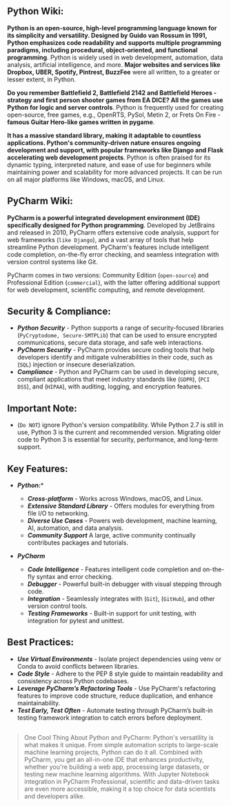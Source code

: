 ## Python Wiki:

**Python is an open-source, high-level programming language known for its simplicity and versatility. Designed by Guido van Rossum in 1991, Python emphasizes code readability and supports multiple programming paradigms, including procedural, object-oriented, and functional programming**. Python is widely used in web development, automation, data analysis, artificial intelligence, and more. **Major websites and services like Dropbox, UBER, Spotify, Pintrest, BuzzFee** were all written, to a greater or lesser extent, in Python.

**Do you remember Battlefield 2, Battlefield 2142 and Battlefield Heroes - strategy and first person shooter games from EA DICE? All the games use Python for logic and server controls**. Python is frequently used for creating open-source, free games, e.g., OpenRTS, PySol, Metin 2, or Frets On Fire - **famous Guitar Hero-like games written in pygame**. 

**It has a massive standard library, making it adaptable to countless applications. Python's community-driven nature ensures ongoing development and support, with popular frameworks like Django and Flask accelerating web development projects**. Python is often praised for its dynamic typing, interpreted nature, and ease of use for beginners while maintaining power and scalability for more advanced projects. It can be run on all major platforms like Windows, macOS, and Linux.

## PyCharm Wiki:

**PyCharm is a powerful integrated development environment (IDE) specifically designed for Python programming**. Developed by JetBrains and released in 2010, PyCharm offers extensive code analysis, support for web frameworks (`like Django`), and a vast array of tools that help streamline Python development. PyCharm's features include intelligent code completion, on-the-fly error checking, and seamless integration with version control systems like Git.

PyCharm comes in two versions: Community Edition (`open-source`) and Professional Edition (`commercial`), with the latter offering additional support for web development, scientific computing, and remote development.

## Security & Compliance:

- ***Python Security*** - Python supports a range of security-focused libraries (`PyCryptodome, Secure-SMTPLib`) that can be used to ensure encrypted communications, secure data storage, and safe web interactions.
- ***PyCharm Security*** - PyCharm provides secure coding tools that help developers identify and mitigate vulnerabilities in their code, such as (`SQL`) injection or insecure deserialization.
- ***Compliance*** - Python and PyCharm can be used in developing secure, compliant applications that meet industry standards like (`GDPR`), (`PCI DSS`), and (`HIPAA`), with auditing, logging, and encryption features.

## Important Note:
- (`Do NOT`) ignore Python's version compatibility. While Python 2.7 is still in use, Python 3 is the current and recommended version. Migrating older code to Python 3 is essential for security, performance, and long-term support.

## Key Features:

- ***Python:****
  - ***Cross-platform*** - Works across Windows, macOS, and Linux.
  - ***Extensive Standard Library*** - Offers modules for everything from file I/O to networking.
  - ***Diverse Use Cases*** - Powers web development, machine learning, AI, automation, and data analysis. 
  - ***Community Support*** A large, active community continually contributes packages and tutorials.

- ***PyCharm***

  - ***Code Intelligence*** - Features intelligent code completion and on-the-fly syntax and error checking.
  - ***Debugger*** - Powerful built-in debugger with visual stepping through code.
  - ***Integration*** - Seamlessly integrates with (`Git`), (`GitHub`), and other version control tools.
  - ***Testing Frameworks*** - Built-in support for unit testing, with integration for pytest and unittest.

## Best Practices:

 - ***Use Virtual Environments*** - Isolate project dependencies using venv or Conda to avoid conflicts between libraries.
 - ***Code Style*** - Adhere to the PEP 8 style guide to maintain readability and consistency across Python codebases.
 - ***Leverage PyCharm’s Refactoring Tools*** - Use PyCharm's refactoring features to improve code structure, reduce duplication, and enhance maintainability.
 - ***Test Early, Test Often*** - Automate testing through PyCharm’s built-in testing framework integration to catch errors before deployment.



##
> One Cool Thing About Python and PyCharm: Python's versatility is what makes it unique. From simple automation scripts to large-scale machine learning projects, Python can do it all. Combined with PyCharm, you get an all-in-one IDE that enhances productivity, whether you're building a web app, processing large datasets, or testing new machine learning algorithms. With Jupyter Notebook integration in PyCharm Professional, scientific and data-driven tasks are even more accessible, making it a top choice for data scientists and developers alike.
